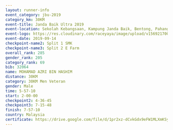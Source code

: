 ```yaml
---
layout: runner-info 
event_category: jbu-2019 
category_km: 30KM 
event-title: Janda Baik Ultra 2019
event-location: Sekolah Kebangsaan, Kampung Janda Baik, Bentong, Pahang, Malaysia 
event-logo: https://res.cloudinary.com/raceyaya/image/upload/v1569217009/logo/janda-baik_vch1pc.jpg 
event-date: 2019-09-14 
checkpoint-name2: Split 1 SMK 
checkpoint-name3: Split 2 E Farm 
overall_rank: 285
gender_rank: 205
category_rank: 69
bib: 32064
name: MOHAMAD AZRI BIN HASHIM
distance: 30KM
category: 30KM Men Veteran
gender: Male
time: 5-57-10
start: 2-00-00
checkpoint2: 4-36-45
checkpoint3: 7-15-48
finish: 7-57-10
country: Malaysia
certificate: https://drive.google.com/file/d/1pr2xz-dCvkGdx9eFW1MLXmKSysyFFDQh/view?usp=sharing
---
```

